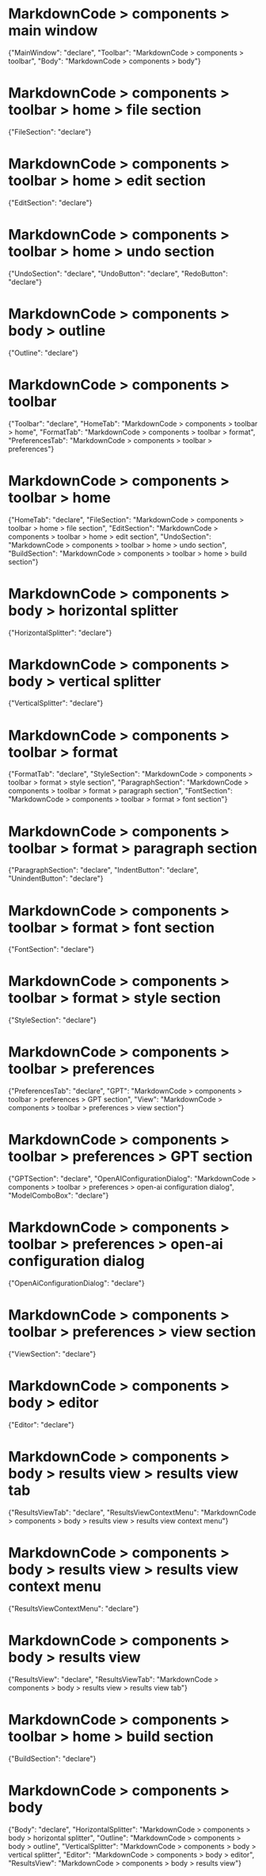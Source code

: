 # MarkdownCode > components > main window
{"MainWindow": "declare", "Toolbar": "MarkdownCode > components > toolbar", "Body": "MarkdownCode > components > body"}
# MarkdownCode > components > toolbar > home > file section
{"FileSection": "declare"}
# MarkdownCode > components > toolbar > home > edit section
{"EditSection": "declare"}
# MarkdownCode > components > toolbar > home > undo section
{"UndoSection": "declare", "UndoButton": "declare", "RedoButton": "declare"}
# MarkdownCode > components > body > outline
{"Outline": "declare"}
# MarkdownCode > components > toolbar
{"Toolbar": "declare", "HomeTab": "MarkdownCode > components > toolbar > home", "FormatTab": "MarkdownCode > components > toolbar > format", "PreferencesTab": "MarkdownCode > components > toolbar > preferences"}
# MarkdownCode > components > toolbar > home
{"HomeTab": "declare", "FileSection": "MarkdownCode > components > toolbar > home > file section", "EditSection": "MarkdownCode > components > toolbar > home > edit section", "UndoSection": "MarkdownCode > components > toolbar > home > undo section", "BuildSection": "MarkdownCode > components > toolbar > home > build section"}
# MarkdownCode > components > body > horizontal splitter
{"HorizontalSplitter": "declare"}
# MarkdownCode > components > body > vertical splitter
{"VerticalSplitter": "declare"}
# MarkdownCode > components > toolbar > format
{"FormatTab": "declare", "StyleSection": "MarkdownCode > components > toolbar > format > style section", "ParagraphSection": "MarkdownCode > components > toolbar > format > paragraph section", "FontSection": "MarkdownCode > components > toolbar > format > font section"}
# MarkdownCode > components > toolbar > format > paragraph section
{"ParagraphSection": "declare", "IndentButton": "declare", "UnindentButton": "declare"}
# MarkdownCode > components > toolbar > format > font section
{"FontSection": "declare"}
# MarkdownCode > components > toolbar > format > style section
{"StyleSection": "declare"}
# MarkdownCode > components > toolbar > preferences
{"PreferencesTab": "declare", "GPT": "MarkdownCode > components > toolbar > preferences > GPT section", "View": "MarkdownCode > components > toolbar > preferences > view section"}
# MarkdownCode > components > toolbar > preferences > GPT section
{"GPTSection": "declare", "OpenAIConfigurationDialog": "MarkdownCode > components > toolbar > preferences > open-ai configuration dialog", "ModelComboBox": "declare"}
# MarkdownCode > components > toolbar > preferences > open-ai configuration dialog
{"OpenAiConfigurationDialog": "declare"}
# MarkdownCode > components > toolbar > preferences > view section
{"ViewSection": "declare"}

# MarkdownCode > components > body > editor
{"Editor": "declare"}
# MarkdownCode > components > body > results view > results view tab
{"ResultsViewTab": "declare", "ResultsViewContextMenu": "MarkdownCode > components > body > results view > results view context menu"}
# MarkdownCode > components > body > results view > results view context menu
{"ResultsViewContextMenu": "declare"}
# MarkdownCode > components > body > results view
{"ResultsView": "declare", "ResultsViewTab": "MarkdownCode > components > body > results view > results view tab"}
# MarkdownCode > components > toolbar > home > build section
{"BuildSection": "declare"}
# MarkdownCode > components > body
{"Body": "declare", "HorizontalSplitter": "MarkdownCode > components > body > horizontal splitter", "Outline": "MarkdownCode > components > body > outline", "VerticalSplitter": "MarkdownCode > components > body > vertical splitter", "Editor": "MarkdownCode > components > body > editor", "ResultsView": "MarkdownCode > components > body > results view"}
